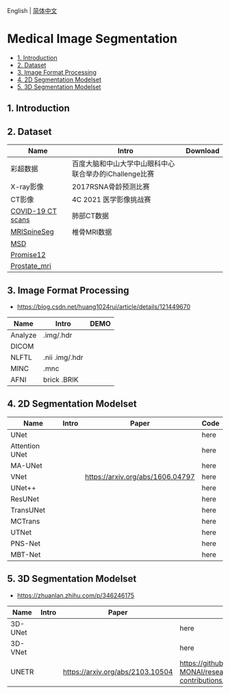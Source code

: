 English | [简体中文](README_ch.md)

# Medical Image Segmentation

- [1. Introduction](#1-Introduction)
- [2. Dataset](#2-Dataset)
- [3. Image Format Processing](#3-Image-Format-Processing)
- [4. 2D Segmentation Modelset](#4-2D-Segmentation-Modelset)
- [5. 3D Segmentation Modelset](#5-3D-Segmentation-Modelset)

## 1. Introduction

## 2. Dataset
|Name|Intro|Download|
| --- | --- |--- |
|彩超数据|百度大脑和中山大学中山眼科中心联合举办的iChallenge比赛||
|X-ray影像|2017RSNA骨龄预测比赛||
|CT影像|4C 2021 医学影像挑战赛||
|[COVID-19 CT scans](https://www.kaggle.com/andrewmvd/covid19-ct-scans)|肺部CT数据||
|[MRISpineSeg](https://aistudio.baidu.com/aistudio/datasetdetail/81211)|椎骨MRI数据||
|[MSD](http://medicaldecathlon.com/)|||
|[Promise12](https://promise12.grand-challenge.org/)|||
|[Prostate_mri](https://liuquande.github.io/SAML/)|||

## 3. Image Format Processing
- https://blog.csdn.net/huang1024rui/article/details/121449670

|Name|Intro|DEMO|
| --- | --- |--- |
|Analyze|.img/.hdr||
|DICOM|||
|NLFTL|.nii .img/.hdr||
|MINC|.mnc||
|AFNI|brick .BRIK||

## 4. 2D Segmentation Modelset
|Name|Intro|Paper|Code|
| --- | --- | --- | --- |
|UNet|||here|
|Attention UNet|||here|
|MA-UNet|||here|
|VNet||https://arxiv.org/abs/1606.04797|here|
|UNet++|||here|
|ResUNet|||here|
|TransUNet|||here|
|MCTrans|||here|
|UTNet|||here|
|PNS-Net|||here|
|MBT-Net|||here|


## 5. 3D Segmentation Modelset
- https://zhuanlan.zhihu.com/p/346246175

|Name|Intro|Paper|Code|
| --- | --- | --- | --- |
|3D-UNet|||here|
|3D-VNet|||here|
|UNETR||https://arxiv.org/abs/2103.10504|https://github.com/Project-MONAI/research-contributions/tree/main/UNETR/BTCV|

